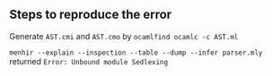 ## Steps to reproduce the error

Generate `AST.cmi` and `AST.cmo` by `ocamlfind ocamlc -c AST.ml`

`menhir --explain --inspection --table --dump --infer parser.mly` returned `Error: Unbound module Sedlexing`
